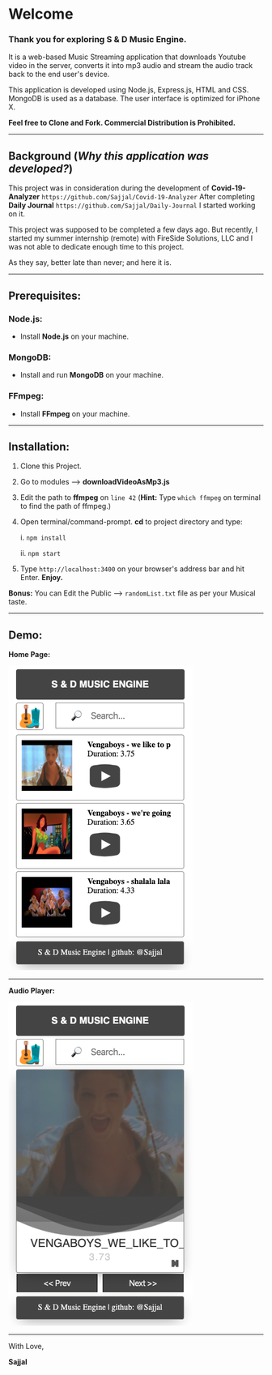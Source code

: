 # Welcome

### Thank you for exploring S & D Music Engine.

It is a web-based Music Streaming application that downloads Youtube video in the server, converts it into mp3 audio and stream the audio track back to the end user's device.

This application is developed using Node.js, Express.js, HTML and CSS. MongoDB is used as a database. The user interface is optimized for iPhone X.

**Feel free to Clone and Fork. Commercial Distribution is Prohibited.**

---

## Background (_Why this application was developed?_)

This project was in consideration during the development of **Covid-19-Analyzer** `https://github.com/Sajjal/Covid-19-Analyzer` After completing **Daily Journal** `https://github.com/Sajjal/Daily-Journal` I started working on it.

This project was supposed to be completed a few days ago. But recently, I started my summer internship (remote) with FireSide Solutions, LLC and I was not able to dedicate enough time to this project.

As they say, better late than never; and here it is.

---

## Prerequisites:

### Node.js:

- Install **Node.js** on your machine.

### MongoDB:

- Install and run **MongoDB** on your machine.

### FFmpeg:

- Install **FFmpeg** on your machine.

---

## Installation:

1. Clone this Project.
2. Go to modules --> **downloadVideoAsMp3.js**
3. Edit the path to **ffmpeg** on `line 42`  (**Hint:** Type `which ffmpeg` on terminal to find the path of ffmpeg.)
4. Open terminal/command-prompt. **cd** to project directory and type:

   i. `npm install`

   ii. `npm start`

5. Type `http://localhost:3400` on your browser's address bar and hit Enter. **Enjoy.**

**Bonus:** You can Edit the Public --> `randomList.txt` file as per your Musical taste.

---

## Demo:

**Home Page:**

<img src="https://github.com/Sajjal/Music-Engine/blob/master/public/images/Screen_shots/home.png">

---

**Audio Player:**

<img src="https://github.com/Sajjal/Music-Engine/blob/master/public/images/Screen_shots/play.png">

---

With Love,

**Sajjal**
